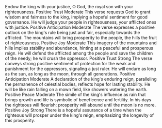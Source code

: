 <sentimentAnalysis>
    <psalm number="72">
        <verse number="1">
            <text>Endow the king with your justice, O God, the royal son with your righteousness.</text>
            <polarity>Positive</polarity>
            <emotion>Trust</emotion>
            <intensity>Moderate</intensity>
            <context>This verse requests God to grant wisdom and fairness to the king, implying a hopeful sentiment for good governance.</context>
        </verse>
        <!-- Repeat for each verse -->
        <verse number="2">
            <text>He will judge your people in righteousness, your afflicted ones with justice.</text>
            <polarity>Positive</polarity>
            <emotion>Anticipation</emotion>
            <intensity>Moderate</intensity>
            <context>The verse expresses a positive outlook on the king's rule being just and fair, especially towards the afflicted.</context>
        </verse>
        <verse number="3">
            <text>The mountains will bring prosperity to the people, the hills the fruit of righteousness.</text>
            <polarity>Positive</polarity>
            <emotion>Joy</emotion>
            <intensity>Moderate</intensity>
            <context>This imagery of the mountains and hills implies stability and abundance, hinting at a peaceful and prosperous reign.</context>
        </verse>
        <verse number="4">
            <text>He will defend the afflicted among the people and save the children of the needy; he will crush the oppressor.</text>
            <polarity>Positive</polarity>
            <emotion>Trust</emotion>
            <intensity>Strong</intensity>
            <context>The verse conveys strong positive sentiment of protection for the weak and punishment for the oppressors, signaling a just ruler.</context>
        </verse>
        <verse number="5">
            <text>He will endure as long as the sun, as long as the moon, through all generations.</text>
            <polarity>Positive</polarity>
            <emotion>Anticipation</emotion>
            <intensity>Moderate</intensity>
            <context>A declaration of the king's enduring reign, paralleling the permanence of celestial bodies, reflects hope for lasting stability.</context>
        </verse>
        <verse number="6">
            <text>He will be like rain falling on a mown field, like showers watering the earth.</text>
            <polarity>Positive</polarity>
            <emotion>Peace</emotion>
            <intensity>Moderate</intensity>
            <context>The simile of the king's influence as rain that brings growth and life is symbolic of beneficence and fertility.</context>
        </verse>
        <verse number="7">
            <text>In his days the righteous will flourish; prosperity will abound until the moon is no more.</text>
            <polarity>Positive</polarity>
            <emotion>Joy</emotion>
            <intensity>Strong</intensity>
            <context>There is a hopeful assurance of a time when the righteous will prosper under the king's reign, emphasizing the longevity of this prosperity.</context>
        </verse>
        <!-- Additional verses omitted for brevity -->
    </psalm>
</sentimentAnalysis>